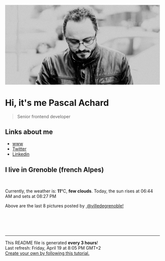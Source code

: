![Pascal Achard](./images/photo-pascal-achard.jpg)
# Hi, it's me Pascal Achard
> Senior frontend developer

## Links about me
- [www](https://www.pascal-achard.com)
- [Twitter](https://twitter.com/botmaster)
- [Linkedin](http://www.linkedin.com/in/pascal-achard)


## I live in Grenoble (french Alpes)
<img src="https://openweathermap.org/img/wn/02d@2x.png" alt="">

Currently, the weather is: **11**°C, **few clouds**.
Today, the sun rises at 06:44 AM and sets at 08:27 PM

Above are the last 8 pictures posted by <a href="https://www.instagram.com/villedegrenoble/" target="_blank"><img alt="" src="https://upload.wikimedia.org/wikipedia/commons/thumb/e/e7/Instagram_logo_2016.svg/1024px-Instagram_logo_2016.svg.png" width="20"/> @villedegrenoble!</a>

<p style="display: flex; flex-wrap: wrap; gap: 20px;">
        <img src="https://cdn1.picuki.com/hosted-by-instagram/q/0exhNuNYnjBcaS3SYdxKjf8F2vJ1Wg9SZ60STLepjSVmIR1vLHOapZA0mpCj4yRwKg5lHDeVeSBk54woUV5SCFoVPkTfTryMSTtT7KSYUO6m1lpj%7C%7CZ5klbw9LXIdbHGm8cUoUWfOBCxWCfwSH%7C%7CTm6qsarLiqcWxF8VzHN7Et22AG4dvyDPJK2ZlwrPLfxnTr6Ls5MGBZ8WQvMEwmtpDZrj1eEaa+Mcp6rK9kUrYLmMYIpezhlmOHH24VeG9qSmHP483+ke08iivrKTIqwVGIcOQ+GWUZoFfvhhsXjYFojYGvaaxC6K874bf1bUcmfipopBYzx9no0SrKV2Oo3EtX%7C%7CGvW2+6caNN2ibHzdd6XfMHH1gCUQ7v%7C%7CQZR4dCgiMbmFdxqPBLvkSstalNwCSb5B3wPloDmccpLc0Ud4UDJltz%7C%7CaAIZYUKm4wIv0527bhDHetz4OwM6BaeNP42tqzeSIvRFKP3PDWJ4ZaWP1j3Z0VOFOcoHbl5qJM+oRHUdR.jpeg" alt="" width="200"/>
        <img src="https://cdn1.picuki.com/hosted-by-instagram/q/0exhNuNYnjBcaS3SYdxKjf8F2vJ1Wg5SZ60STLepjSVmIR1vLHOapZA0mpCl6yRxIwVgFDeSYztj4YIqVVlWDz19OUDZSryJTjxX7aqcXe%7C%7CN1zFi9pdjl7c8JHMdZ3Op9cQqXAmYdSgIGaYDG7uo+qhT5aGuO1lQpTb9d7JGmC4E5ZObS6olhMF4pJ2Jg3Tt%7C%7C9kiJzJE5m4vMAQrptqO52lEX%7C%7CD+O8BnsaBwVLYBxMQK5qnRlSaHEmw+Jj8uQXagtIj+kOYA2DHlIRwVzVSuCv04Dk5Jh1KhkEZ3t4gj1aSNBdxuiekZkIH2bSAEXG428Fk71p26qCDMa2is4EhX2j3+2J7hXdoH9LvqIqCzT%7C%7Ca94xXHP5%7C%7CqMaxibD9cJLmFdxGObfa1BZ8Uw81AFKUeh2GU9ie8QeWgiwBEXWN6rGyoNKVUG96I4aGV5VDZlyuBrwwcg52qTp9pm0pQ2Oq8rwl+JCqQV59sbBCCn28sEeFTeLqVxpyHPrwU.jpeg" alt="" width="200"/>
        <img src="https://cdn1.picuki.com/hosted-by-instagram/q/0exhNuNYnjBcaS3SYdxKjf8F2vJ1Wg9SZ60STLepjSVmIR1vLHOapZA0mpCj4yRwKg5lHDeVeSBk54woUV5VA1UVOEbWSLeMTjdV56maV+2rvDZv85Npk7YyKXUWZXen%7C%7C8AvUWKpNWwPG%7C%7CsAULjh7uZDu7%7C%7CzNnZSyWaRMdsBnmICqZXwCJ1mwsFusvrBv0Xm1IwleS5J%7C%7CWU1IUc8797erW5HDrrzNsB9q7JjR7Aei8pL6ODj3Rq2ElIpenojRmDO%7C%7CLTPnNEMjSC1bRh19ja0SfExGUs%7C%7CgwKYohgDkMorjIj%7C%7CFaJciP1opoL2bUcmGW9opUk53cH7niTya2Gq10ZtyGXKn56rX64IvLihCNeeT%7C%7CXz5TbtdJCLO495CFQIRa%7C%7CyFgz4bqf7BMtbwcYaWvdGig7lzye7UOHi9DFGHSNhrhqBFMV4EcyLkrmJv3SC12qtoQx2v8euXr1mz3F2yNOysRE9dnmbU54dbBKA%7C%7CHRkLdBDTq3BmsOMabsXHEU=.jpeg" alt="" width="200"/>
        <img src="https://cdn1.picuki.com/hosted-by-instagram/q/0exhNuNYnjBcaS3SYdxKjf8F2vJ1WgxSZ60STLepjSVmIR1vLHOapZA0mpCj4yRwKg5lHDeVeSBk54woU1RQCFoVNETcTrOORT1U6K6fXeahvDNh8ZBikLs1L3EWZHen8ssoXGGpNWwSDv5PHL%7C%7Clo7gX5vrnaSgApjGMMbRAyQlWotfpUrJy9ZRxt+S4jkja45BsNz5F%7C%7CH8kKl1lodnd%7C%7CndbEvf0PMd6trV2QaUNh4kG5OKopCu7Lm4rbzMvR2XZhYXCoOELhn7vYwITwWP+QaAEJG0c1nfq5Qdl9IkqhdiDG7w82q4vk4H2bUdBXG9p+kMjxdKyn36dOF+I2WJH6HXx54yFVt8zmcXJI%7C%7CurfY7x+ADOapfXDKtuaGlZKcjsX13xduazCMZO0IRKQa4YhQ2RpF7oMo%7C%7C63yxiDTEX2zbYWcYm.jpeg" alt="" width="200"/>
        <img src="https://cdn1.picuki.com/hosted-by-instagram/q/0exhNuNYnjBcaS3SYdxKjf8F2vJ1Wg5SZ60STLepjSVmIR1vLHOapZA0mpCl6yRxIwVgFDeSYztj4YItVlpUDj19OUDZSrCOSDxX7aqQV+fN1DZg8JJpkLcxLnYbZH+o%7C%7CsAkUwmYdSgIGaYDG7uo%7C%7CekU5vvwZDIHuDuWNuUtzCVG%7C%7CMm0X51wm8Qf8fTT0FOzv9R3GzNJzWM1eVorrdPOrzQeEff0NZo59u90QrkFhNQR6uj8mij2EmInPVFwFA+cu5+czr5Vwxzmdwo382L6S60OHnw1pWqN4yMQsNl%7C%7CsJydAMto3fNlkI%7C%7CmHWVXSE1KhjVP1pe+lX6aJTXv1kRtwGHQyraOefs%7C%7C+7jqCKOzYdy64SvHP5%7C%7CENaNiR1cWL9j7RHL9ZaaSQpt92NkBH7VN1FzivVP7e7ipjENOJTNuqTuvKZdPVLDI0J303Gb4jGqoiQoQqMWvbLt041RP5si1uQ9fRizjJ8JjPHLZ3A10RIwXUpuZvNjrZet9WxoDY9ER+TTf0Q==.jpeg" alt="" width="200"/>
        <img src="https://cdn1.picuki.com/hosted-by-instagram/q/0exhNuNYnjBcaS3SYdxKjf8F2vJ1Wg9SZ60STLepjSVmIR1vLHOapZA0mpCl6yRxIwVgFDeSYztj4YIrUVhZDz19OUzfQL2ISjlX7KmfVubN1TZv8J9mlbc9LHMdbX+m9MUrXAmYdSgIGaYDG7uo+qhT5aGuO1lQpTb9d7JGmC4E5ZObS6olhMF4pJ2Jg3Tt%7C%7C9kiJzJE5m4vMAQrptqO52hEX%7C%7CD+O8BnsaBwVLYBxMQK5qnRlSaHEmw+Jj8uTnagtIj+kOYA2CLBWyBpwkKLb5NvDk5Kjn++tTV3t4gj1aSNBdxuiekZkIH2bSAEXG428Fk71p26qCDMa2is4EhX2j3+2J7hXMoLvrrEJqKycdjx4SvHeZz6F+tiWj9cJLmFdxGObfa1BZ8Uw81AFKUeh2GU9iK7ObagxRlwXTZBqRqDIcBIdq6qwq6B+zr70AndsywvhuWUYYJ02UhZ99asrwl+JCqQV59sGWeGn28sEeFTeLqVxpyHPrwU.jpeg" alt="" width="200"/>
        <img src="https://cdn1.picuki.com/hosted-by-instagram/q/0exhNuNYnjBcaS3SYdxKjf8F2vJ1WgxSZ60STLepjSVmIR1vLHOapZA0mpCj4yRwKg5lHDeVeSBk54wpWF1ZDFAVNEzdSrSMRThd7KmfUeimvD1j8JRglrc9KnQebHKt98QtUGWpNWwSDv5PHL%7C%7Clo7gX5v%7C%7CsbCgEpjuSKrVCkGZTjse3TO9%7C%7C2pYf5%7C%7CHSv1izv9QpcmkazXgpdAd4+pvlpDk1VOCtIc17q7VySKNBicMCv6K%7C%7C1Sa8H2QkaHp%7C%7CECKet8XCkONFui3rSzY57zz2F%7C%7Ct9EEIdvlqztEsh4KI+o4KsGqV7id8654nFYlU4GWlvqklPv6XslHPaSkGI%7C%7CmIUwGPRn+T8J7gprsigdcy8U%7C%7C%7C%7CDnDeTe57zQ4RnVGkDOd7aBAjPGuXjNfldk7oeEfVd+0bl9gmOdpKtixdmQjpP3mLdXsFUEN%7C%7CLgpCq8UjDiznT+AVoxZjt.jpeg" alt="" width="200"/>
        <img src="https://cdn1.picuki.com/hosted-by-instagram/q/0exhNuNYnjBcaS3SYdxKjf8F2vJ1Wg5SZ60STLepjSVmIR1vLHOapZA0mpCl6yRxIwVgFDeSYztj4YItVl5TDj19OUDZS7GPSzlS6a+YUefN1DFh%7C%7CJJnlLYxKHAbYHWo%7C%7C8AvXQmYdSgIGaYDG7uo+qhT5aGuO1lQpTb9d7JGmC4E5ZObS6olhMF4pJ2Jg3Tt%7C%7C9kiJzJE5m4vMAQrptqO52lEX%7C%7CD+O8BnsaBwVLYBxMQK5qnRlSaHEmw+Jj8uQXagtIj+kOYA2CHrZmZp10uBS6c0Dk5KrXCRtAx3t4gj1aSNBdxuiekZkIH2bSAEXG428Fk71p26qCDMa2is4EhX2j3+2J7hXNoX97jqHKOwT9y84ivpPJzqE6xjfD9cJLmFdxGObfa1BZ8Uw81AFKUeh2GU9iKlRrbT4zZ3LCJagiy6Hr9iUNCL%7C%7CKiyxF%7C%7CVhQetjSMLgZiyK6sF0XRs%7C%7CvCarwl+JCqQV59rb2eCn28sEeFTeLqVxpyHPrwU.jpeg" alt="" width="200"/>
</p>

------------
<p>This README file is generated <b>every 3 hours</b>!
    <br />Last refresh: Friday, April 19 at 8:05 PM GMT+2
    <br /><a href="https://medium.com/@th.guibert/how-to-create-a-self-updating-readme-md-for-your-github-profile-f8b05744ca91">Create your own by following this tutorial.</a>
</p>
<p><a href="https://github.com/botmaster/botmaster/actions/workflows/main.yaml"><img alt="" src="https://github.com/botmaster/botmaster/actions/workflows/main.yaml/badge.svg" /></a></p>

